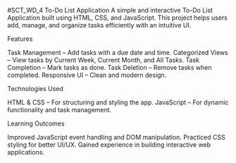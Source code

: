 #SCT_WD_4
To-Do List Application
A simple and interactive To-Do List Application built using HTML, CSS, and JavaScript. This project helps users add, manage, and organize tasks efficiently with an intuitive UI.

Features

Task Management – Add tasks with a due date and time.
Categorized Views – View tasks by Current Week, Current Month, and All Tasks.
Task Completion – Mark tasks as done.
Task Deletion – Remove tasks when completed.
Responsive UI – Clean and modern design.

Technologies Used

HTML & CSS – For structuring and styling the app.
JavaScript – For dynamic functionality and task management.


Learning Outcomes

Improved JavaScript event handling and DOM manipulation.
Practiced CSS styling for better UI/UX.
Gained experience in building interactive web applications.
